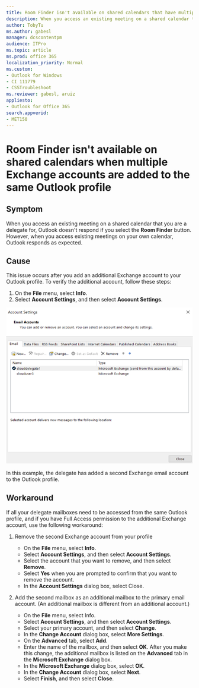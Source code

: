 ```yaml
---
title: Room Finder isn't available on shared calendars that have multiple accounts added to Outlook profile
description: When you access an existing meeting on a shared calendar that you are a delegate for, Outlook doesn't respond if you select the Room Finder button.
author: TobyTu
ms.author: gabesl
manager: dcscontentpm
audience: ITPro 
ms.topic: article 
ms.prod: office 365
localization_priority: Normal
ms.custom: 
- Outlook for Windows
- CI 111779
- CSSTroubleshoot 
ms.reviewer: gabesl, aruiz
appliesto:
- Outlook for Office 365
search.appverid:
- MET150
---
```


# Room Finder isn't available on shared calendars when multiple Exchange accounts are added to the same Outlook profile

## Symptom

When you access an existing meeting on a shared calendar that you are a delegate for, Outlook doesn't respond if you select the **Room Finder** button. However, when you access existing meetings on your own calendar, Outlook responds as expected.

## Cause

This issue occurs after you add an additional Exchange account to your Outlook profile. To verify the additional account, follow these steps:

1. On the **File** menu, select **Info**.
2. Select **Account Settings**, and then select **Account Settings**.

![Account Setting](./media/room-finder-is-not-available-shared-calendars-outlook/outlook-account-setting.png)

In this example, the delegate has added a second Exchange email account to the Outlook profile.

## Workaround

If all your delegate mailboxes need to be accessed from the same Outlook profile, and if you have Full Access permission to the additional Exchange account, use the following workaround:

1. Remove the second Exchange account from your profile

    - On the **File** menu, select **Info**.
    - Select **Account Settings**, and then select **Account Settings**.
    - Select the account that you want to remove, and then select **Remove**.
    - Select **Yes** when you are prompted to confirm that you want to remove the account.
    - In the **Account Settings** dialog box, select Close.

2. Add the second mailbox as an additional mailbox to the primary email account. (An additional mailbox is different from an additional account.)

    - On the **File** menu, select Info.
    - Select **Account Settings**, and then select **Account Settings**.
    - Select your primary account, and then select **Change**.
    - In the **Change Account** dialog box, select **More Settings**.
    - On the **Advanced** tab, select **Add**.
    - Enter the name of the mailbox, and then select **OK**. After you make this change, the additional mailbox is listed on the **Advanced** tab in the **Microsoft Exchange** dialog box.
    - In the **Microsoft Exchange** dialog box, select **OK**.
    - In the **Change Account** dialog box, select **Next**.
    - Select **Finish**, and then select **Close**.
